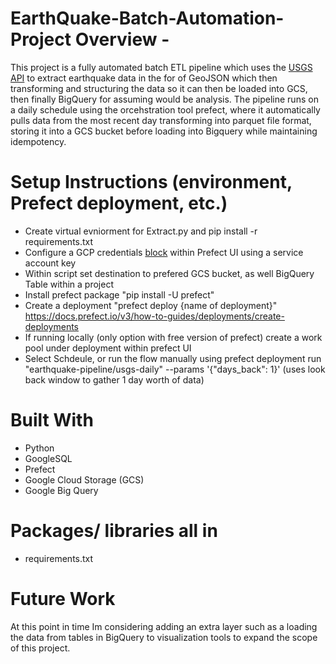 ﻿# EarthQuake-Batch-Automation-Project Overview - 
This project is a fully automated batch ETL pipeline which uses the [USGS API](https://earthquake.usgs.gov/fdsnws/event/1/) to extract earthquake data in the for of GeoJSON which then transforming and structuring the data so it can then be loaded into GCS, then finally BigQuery for assuming would be analysis. The pipeline runs on a daily schedule using the orcehstration tool prefect, where it automatically pulls data from the most recent day transforming into parquet file format, storing it into a GCS bucket before loading into Bigquery while maintaining idempotency.

# Setup Instructions (environment, Prefect deployment, etc.)
- Create virtual evniorment for Extract.py and pip install -r requirements.txt
- Configure a GCP credentials [block](https://docs.prefect.io/v3/concepts/blocks) within Prefect UI using a service account key
- Within script set destination to prefered GCS bucket, as well BigQuery Table within a project
- Install prefect package "pip install -U prefect"
- Create a deployment "prefect deploy {name of deployment}" https://docs.prefect.io/v3/how-to-guides/deployments/create-deployments
- If running locally (only option with free version of prefect) create a work pool under deployment within prefect UI
- Select Schdeule, or run the flow manually using prefect deployment run "earthquake-pipeline/usgs-daily" --params '{"days_back": 1}' (uses look back window to gather 1 day worth of data)

# Built With 
- Python 
- GoogleSQL 
- Prefect 
- Google Cloud Storage (GCS) 
- Google Big Query 

# Packages/ libraries all in 
- requirements.txt

# 


# Future Work
At this point in time Im considering adding an extra layer such as a loading the data from tables in BigQuery to visualization tools to expand the scope of this project.


